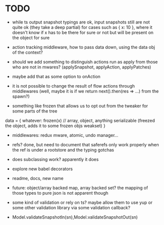 # TODO

- while ts output snapshot typings are ok, input snapshots still are not quite ok (they take a deep partial) for cases
such as { x: 10 }, where it doesn't know if x has to be there for sure or not but will be present on the object for sure

- action tracking middleware, how to pass data down, using the data obj of the context?

- should we add something to distinguish actions run as apply from those who are not in mwares? (applySnapshot, applyAction, applyPatches)
- maybe add that as some option to onAction

- it is not possible to change the result of flow actions through middlewares (well, maybe it is if we return next().then(res => ...) from the spawn?)

- something like frozen that allows us to opt out from the tweaker for some parts of the tree

data = {
  whatever: frozen(x) // array, object, anything serializable (freezed the object, adds it to some frozen objs weakset)
}

- middlewares: redux mware, atomic, undo manager...

- refs? done, but need to document that saferefs only work properly when the ref is under a rootstore and the typing gotchas

- does subclassing work? apparently it does

- explore new babel decorators

- readme, docs, new name

- future: object/array backed map, array backed set? the mapping of those types to pure json is not apparent though
- some kind of validation or rely on ts? maybe allow them to use yup or some other validation library via some validation callback?
- Model.validateSnapshotIn(sn),Model.validateSnapshotOut(sn)
